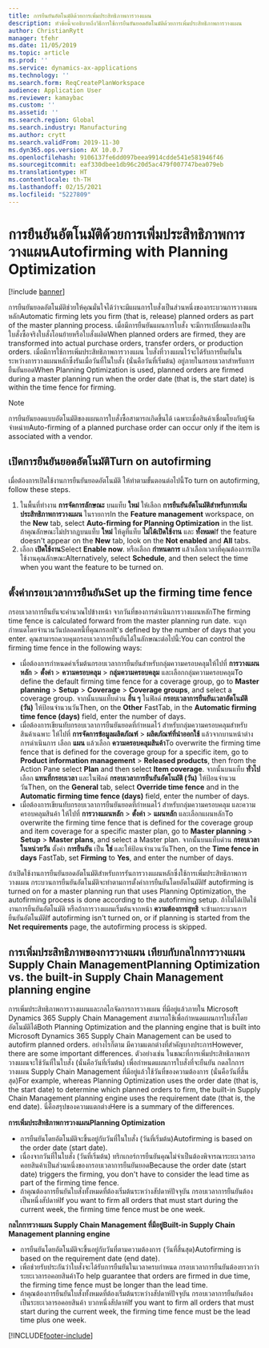 ```yaml
---
title: การยืนยันอัตโนมัติด้วยการเพิ่มประสิทธิภาพการวางแผน
description: หัวข้อนี้จะอธิบายถึงวิธีการใช้การยืนยันยอดอัตโนมัติด้วยการเพิ่มประสิทธิภาพการวางแผน
author: ChristianRytt
manager: tfehr
ms.date: 11/05/2019
ms.topic: article
ms.prod: ''
ms.service: dynamics-ax-applications
ms.technology: ''
ms.search.form: ReqCreatePlanWorkspace
audience: Application User
ms.reviewer: kamaybac
ms.custom: ''
ms.assetid: ''
ms.search.region: Global
ms.search.industry: Manufacturing
ms.author: crytt
ms.search.validFrom: 2019-11-30
ms.dyn365.ops.version: AX 10.0.7
ms.openlocfilehash: 9106137fe6dd097beea9914cdde541e581946f46
ms.sourcegitcommit: eaf330dbee1db96c20d5ac479f007747bea079eb
ms.translationtype: HT
ms.contentlocale: th-TH
ms.lasthandoff: 02/15/2021
ms.locfileid: "5227809"
---
```

# <a name="autofirming-with-planning-optimization"></a><span data-ttu-id="a4877-103">การยืนยันอัตโนมัติด้วยการเพิ่มประสิทธิภาพการวางแผน</span><span class="sxs-lookup"><span data-stu-id="a4877-103">Autofirming with Planning Optimization</span></span>

[!include [banner](../../includes/banner.md)]

<span data-ttu-id="a4877-104">การยืนยันยอดอัตโนมัติช่วยให้คุณมั่นใจได้ว่าจะมีแผนการใบสั่งเป็นส่วนหนึ่งของกระบวนการวางแผนหลัก</span><span class="sxs-lookup"><span data-stu-id="a4877-104">Automatic firming lets you firm (that is, release) planned orders as part of the master planning process.</span></span> <span data-ttu-id="a4877-105">เมื่อมีการยืนยันแผนการใบสั่ง จะมีการเปลี่ยนแปลงเป็นใบสั่งซื้อจริงใบสั่งโอนย้ายหรือใบสั่งผลิต</span><span class="sxs-lookup"><span data-stu-id="a4877-105">When planned orders are firmed, they are transformed into actual purchase orders, transfer orders, or production orders.</span></span> <span data-ttu-id="a4877-106">เมื่อมีการใช้การเพิ่มประสิทธิภาพการวางแผน ใบสั่งที่วางแผนไว้จะได้รับการยืนยันในระหว่างการวางแผนหลักซึ่งรันเมื่อวันที่ในใบสั่ง (นั่นคือวันที่เริ่มต้น) อยู่ภายในกรอบเวลาสำหรับการยืนยันยอด</span><span class="sxs-lookup"><span data-stu-id="a4877-106">When Planning Optimization is used, planned orders are firmed during a master planning run when the order date (that is, the start date) is within the time fence for firming.</span></span>

> [!NOTE]
> <span data-ttu-id="a4877-107">การยืนยันยอดแบบอัตโนมัติของแผนการใบสั่งซื้อสามารถเกิดขึ้นได้ เฉพาะเมื่อสินค้าเชื่อมโยงกับผู้จัดจำหน่าย</span><span class="sxs-lookup"><span data-stu-id="a4877-107">Auto-firming of a planned purchase order can occur only if the item is associated with a vendor.</span></span>

## <a name="turn-on-autofirming"></a><span data-ttu-id="a4877-108">เปิดการยืนยันยอดอัตโนมัติ</span><span class="sxs-lookup"><span data-stu-id="a4877-108">Turn on autofirming</span></span>

<span data-ttu-id="a4877-109">เมื่อต้องการเปิดใช้งานการยืนยันยอดอัตโนมัติ ให้ทำตามขั้นตอนต่อไปนี้</span><span class="sxs-lookup"><span data-stu-id="a4877-109">To turn on autofirming, follow these steps.</span></span>

1. <span data-ttu-id="a4877-110">ในพื้นที่ทำงาน **การจัดการลักษณะ** บนแท็บ **ใหม่** ให้เลือก **การยืนยันอัตโนมัติสำหรับการเพิ่มประสิทธิภาพการวางแผน** ในรายการ</span><span class="sxs-lookup"><span data-stu-id="a4877-110">In the **Feature management** workspace, on the **New** tab, select **Auto-firming for Planning Optimization** in the list.</span></span> <span data-ttu-id="a4877-111">ถ้าคุณลักษณะไม่ปรากฏบนแท็บ **ใหม่** ให้ดูที่แท็บ **ไม่ได้เปิดใช้งาน** และ **ทั้งหมด**</span><span class="sxs-lookup"><span data-stu-id="a4877-111">If the feature doesn't appear on the **New** tab, look on the **Not enabled** and **All** tabs.</span></span>
1. <span data-ttu-id="a4877-112">เลือก **เปิดใช้งาน**</span><span class="sxs-lookup"><span data-stu-id="a4877-112">Select **Enable now**.</span></span> <span data-ttu-id="a4877-113">หรือเลือก **กำหนดการ** แล้วเลือกเวลาที่คุณต้องการเปิดใช้งานคุณลักษณะ</span><span class="sxs-lookup"><span data-stu-id="a4877-113">Alternatively, select **Schedule**, and then select the time when you want the feature to be turned on.</span></span>

## <a name="set-up-the-firming-time-fence"></a><span data-ttu-id="a4877-114">ตั้งค่ากรอบเวลาการยืนยัน</span><span class="sxs-lookup"><span data-stu-id="a4877-114">Set up the firming time fence</span></span>

<span data-ttu-id="a4877-115">กรอบเวลาการยืนยันจะคำนวณไปข้างหน้า จากวันที่ของการดำเนินการวางแผนหลัก</span><span class="sxs-lookup"><span data-stu-id="a4877-115">The firming time fence is calculated forward from the master planning run date.</span></span> <span data-ttu-id="a4877-116">จะถูกกำหนดโดยจำนวนวันปลอดหนี้ที่คุณกรอก</span><span class="sxs-lookup"><span data-stu-id="a4877-116">It's defined by the number of days that you enter.</span></span> <span data-ttu-id="a4877-117">คุณสามารถควบคุมกรอบเวลาการยืนยันได้ในลักษณะต่อไปนี้:</span><span class="sxs-lookup"><span data-stu-id="a4877-117">You can control the firming time fence in the following ways:</span></span>

- <span data-ttu-id="a4877-118">เมื่อต้องการกำหนดค่าเริ่มต้นกรอบเวลาการยืนยันสำหรับกลุ่มความครอบคลุมให้ไปที่ **การวางแผนหลัก** \> **ตั้งค่า** \> **ความครอบคลุม** \> **กลุ่มความครอบคลุม** และเลือกกลุ่มความครอบคลุม</span><span class="sxs-lookup"><span data-stu-id="a4877-118">To define the default firming time fence for a coverage group, go to **Master planning** \> **Setup** \> **Coverage** \> **Coverage groups**, and select a coverage group.</span></span> <span data-ttu-id="a4877-119">จากนั้นบนแท็บด่วน **อื่น ๆ** ในฟิลด์ **กรอบเวลาการยืนยันเวลาอัตโนมัติ (วัน)** ให้ป้อนจำนวนวัน</span><span class="sxs-lookup"><span data-stu-id="a4877-119">Then, on the **Other** FastTab, in the **Automatic firming time fence (days)** field, enter the number of days.</span></span>
- <span data-ttu-id="a4877-120">เมื่อต้องการเขียนทับกรอบเวลาการยืนยันยอดที่กำหนดไว้ สำหรับกลุ่มความครอบคลุมสำหรับสินค้าเฉพาะ ให้ไปที่ **การจัดการข้อมูลผลิตภัณฑ์** \> **ผลิตภัณฑ์ที่นำออกใช้** แล้วจากบานหน้าต่างการดำเนินการ เลือก **แผน** แล้วเลือก **ความครอบคลุมสินค้า**</span><span class="sxs-lookup"><span data-stu-id="a4877-120">To overwrite the firming time fence that is defined for the coverage group for a specific item, go to **Product information management** \> **Released products**, then from the Action Pane select **Plan** and then select **Item coverage**.</span></span> <span data-ttu-id="a4877-121">จากนั้นบนแท็บ **ทั่วไป** เลือก **แทนที่กรอบเวลา** และในฟิลด์ **กรอบเวลาการยืนยันอัตโนมัติ (วัน)** ให้ป้อนจำนวนวัน</span><span class="sxs-lookup"><span data-stu-id="a4877-121">Then, on the **General** tab, select **Override time fence** and in the **Automatic firming time fence (days)** field, enter the number of days.</span></span>
- <span data-ttu-id="a4877-122">เมื่อต้องการเขียนทับกรอบเวลาการยืนยันยอดที่กำหนดไว้ สำหรับกลุ่มความครอบคลุม และความครอบคลุมสินค้า ให้ไปที่ **การวางแผนหลัก** \> **ตั้งค่า** \> **แผนหลัก** และเลือกแผนหลัก</span><span class="sxs-lookup"><span data-stu-id="a4877-122">To overwrite the firming time fence that is defined for the coverage group and item coverage for a specific master plan, go to **Master planning** \> **Setup** \> **Master plans**, and select a Master plan.</span></span> <span data-ttu-id="a4877-123">จากนั้นบนแท็บด่วน **กรอบเวลาในหน่วยวัน** ตั้งค่า **การยืนยัน** เป็น **ใช่** และให้ป้อนจำนวนวัน</span><span class="sxs-lookup"><span data-stu-id="a4877-123">Then, on the **Time fence in days** FastTab, set **Firming** to **Yes**, and enter the number of days.</span></span>

<span data-ttu-id="a4877-124">ถ้าเปิดใช้งานการยืนยันยอดอัตโนมัติสำหรับการรันการวางแผนหลักซึ่งใช้การเพิ่มประสิทธิภาพการวางแผน กระบวนการยืนยันอัตโนมัติจะทำตามการตั้งค่าการยืนยันโดยอัตโนมัติ</span><span class="sxs-lookup"><span data-stu-id="a4877-124">If autofirming is turned on for a master planning run that uses Planning Optimization, the autofirming process is done according to the autofirming setup.</span></span> <span data-ttu-id="a4877-125">ถ้าไม่ได้เปิดใช้งานการยืนยันอัตโนมัติ หรือถ้าการวางแผนเริ่มต้นจากหน้า **ความต้องการสุทธิ** จะข้ามกระบวนการยืนยันอัตโนมัติ</span><span class="sxs-lookup"><span data-stu-id="a4877-125">If autofirming isn't turned on, or if planning is started from the **Net requirements** page, the autofirming process is skipped.</span></span>

## <a name="planning-optimization-vs-the-built-in-supply-chain-management-planning-engine"></a><span data-ttu-id="a4877-126">การเพิ่มประสิทธิภาพของการวางแผน เทียบกับกลไกการวางแผน Supply Chain Management</span><span class="sxs-lookup"><span data-stu-id="a4877-126">Planning Optimization vs. the built-in Supply Chain Management planning engine</span></span>

<span data-ttu-id="a4877-127">การเพิ่มประสิทธิภาพการวางแผนและกลไกจัดการการวางแผน ที่มีอยู่แล้วภายใน Microsoft Dynamics 365 Supply Chain Management สามารถใช้เพื่อกำหนดแผนการใบสั่งโดยอัตโนมัติได้</span><span class="sxs-lookup"><span data-stu-id="a4877-127">Both Planning Optimization and the planning engine that is built into Microsoft Dynamics 365 Supply Chain Management can be used to autofirm planned orders.</span></span> <span data-ttu-id="a4877-128">อย่างไรก็ตาม มีความแตกต่างที่สำคัญบางประการ</span><span class="sxs-lookup"><span data-stu-id="a4877-128">However, there are some important differences.</span></span> <span data-ttu-id="a4877-129">ตัวอย่างเช่น ในขณะที่การเพิ่มประสิทธิภาพการวางแผนจะใช้วันที่ในใบสั่ง (นั่นคือวันที่เริ่มต้น) เพื่อกำหนดแผนการใบสั่งที่จะยืนยัน กดลไกการวางแผน Supply Chain Management ที่มีอยู่แล้วใช้วันที่ของความต้องการ (นั่นคือวันที่สิ้นสุด)</span><span class="sxs-lookup"><span data-stu-id="a4877-129">For example, whereas Planning Optimization uses the order date (that is, the start date) to determine which planned orders to firm, the built-in Supply Chain Management planning engine uses the requirement date (that is, the end date).</span></span> <span data-ttu-id="a4877-130">นี่คือสรุปของความแตกต่าง</span><span class="sxs-lookup"><span data-stu-id="a4877-130">Here is a summary of the differences.</span></span>

<span data-ttu-id="a4877-131">**การเพิ่มประสิทธิภาพการวางแผน**</span><span class="sxs-lookup"><span data-stu-id="a4877-131">**Planning Optimization**</span></span>

- <span data-ttu-id="a4877-132">การยืนยันโดยอัตโนมัติจะขึ้นอยู่กับวันที่ในใบสั่ง (วันที่เริ่มต้น)</span><span class="sxs-lookup"><span data-stu-id="a4877-132">Autofirming is based on the order date (start date).</span></span>
- <span data-ttu-id="a4877-133">เนื่องจากวันที่ในใบสั่ง (วันที่เริ่มต้น) ทริกเกอร์การยืนยันคุณไม่จำเป็นต้องพิจารณาระยะเวลารอคอยสินค้าเป็นส่วนหนึ่งของกรอบเวลาการยืนยันยอด</span><span class="sxs-lookup"><span data-stu-id="a4877-133">Because the order date (start date) triggers the firming, you don't have to consider the lead time as part of the firming time fence.</span></span>
- <span data-ttu-id="a4877-134">ถ้าคุณต้องการยืนยันใบสั่งทั้งหมดที่ต้องเริ่มต้นระหว่างสัปดาห์ปัจจุบัน กรอบเวลาการยืนยันต้องเป็นหนึ่งสัปดาห์</span><span class="sxs-lookup"><span data-stu-id="a4877-134">If you want to firm all orders that must start during the current week, the firming time fence must be one week.</span></span>

<span data-ttu-id="a4877-135">**กลไกการวางแผน Supply Chain Management ที่มีอยู่**</span><span class="sxs-lookup"><span data-stu-id="a4877-135">**Built-in Supply Chain Management planning engine**</span></span>

- <span data-ttu-id="a4877-136">การยืนยันโดยอัตโนมัติจะขึ้นอยู่กับวันที่ตามความต้องการ (วันที่สิ้นสุด)</span><span class="sxs-lookup"><span data-stu-id="a4877-136">Autofirming is based on the requirement date (end date).</span></span>
- <span data-ttu-id="a4877-137">เพื่อช่วยรับประกันว่าใบสั่งจะได้รับการยืนยันในเวลาครบกำหนด กรอบเวลาการยืนยันต้องยาวกว่าระยะเวลารอคอยสินค้า</span><span class="sxs-lookup"><span data-stu-id="a4877-137">To help guarantee that orders are firmed in due time, the firming time fence must be longer than the lead time.</span></span>
- <span data-ttu-id="a4877-138">ถ้าคุณต้องการยืนยันใบสั่งทั้งหมดที่ต้องเริ่มต้นระหว่างสัปดาห์ปัจจุบัน กรอบเวลาการยืนยันต้องเป็นระยะเวลารอคอยสินค้า บวกหนึ่งสัปดาห์</span><span class="sxs-lookup"><span data-stu-id="a4877-138">If you want to firm all orders that must start during the current week, the firming time fence must be the lead time plus one week.</span></span>


[!INCLUDE[footer-include](../../../includes/footer-banner.md)]